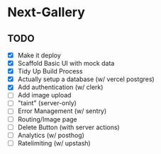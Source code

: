 # Next-Gallery

## TODO

- [x] Make it deploy
- [x] Scaffold Basic UI with mock data
- [x] Tidy Up Build Process
- [x] Actually setup a database (w/ vercel postgres)
- [x] Add authentication (w/ clerk)
- [ ] Add image upload
- [ ] "taint" (server-only)
- [ ] Error Management (w/ sentry)
- [ ] Routing/Image page
- [ ] Delete Button (with server actions)
- [ ] Analytics (w/ posthog)
- [ ] Ratelimiting (w/ upstash)
